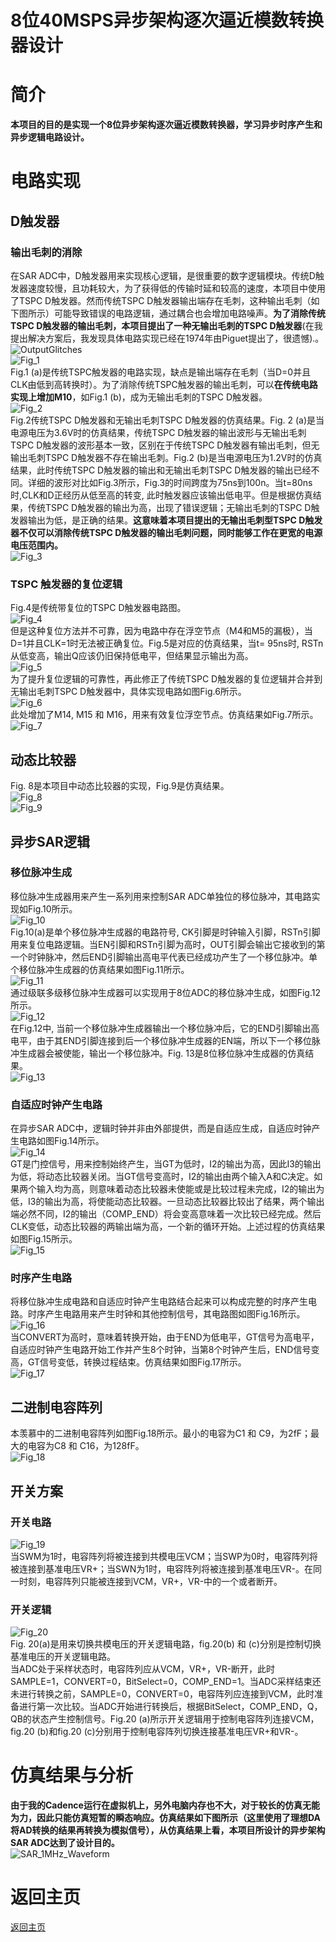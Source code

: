 # 8位40MSPS异步架构逐次逼近模数转换器设计

# 简介
**本项目的目的是实现一个8位异步架构逐次逼近模数转换器，学习异步时序产生和异步逻辑电路设计。**   

# 电路实现
## D触发器
### 输出毛刺的消除
在SAR ADC中，D触发器用来实现核心逻辑，是很重要的数字逻辑模块。传统D触发器速度较慢，且功耗较大，为了获得低的传输时延和较高的速度，本项目中使用了TSPC D触发器。然而传统TSPC D触发器输出端存在毛刺，这种输出毛刺（如下图所示）可能导致错误的电路逻辑，通过耦合也会增加电路噪声。**为了消除传统TSPC D触发器的输出毛刺，本项目提出了一种无输出毛刺的TSPC D触发器**(在我提出解决方案后，我发现具体电路实现已经在1974年由Piguet提出了，很遗憾).。   
![OutputGlitches](img/OutputGlitches.png)  
![Fig_1](img/SARFig_1.jpg)  
Fig.1 (a)是传统TSPC触发器的电路实现，缺点是输出端存在毛刺（当D=0并且CLK由低到高转换时）。为了消除传统TSPC触发器的输出毛刺，可以**在传统电路实现上增加M10**，如Fig.1 (b)，成为无输出毛刺的TSPC D触发器。   
![Fig_2](img/SARFig_2.jpg)  
Fig.2传统TSPC D触发器和无输出毛刺TSPC D触发器的仿真结果。Fig. 2 (a)是当电源电压为3.6V时的仿真结果，传统TSPC D触发器的输出波形与无输出毛刺TSPC D触发器的波形基本一致，区别在于传统TSPC D触发器有输出毛刺，但无输出毛刺TSPC D触发器不存在输出毛刺。Fig.2 (b)是当电源电压为1.2V时的仿真结果，此时传统TSPC D触发器的输出和无输出毛刺TSPC D触发器的输出已经不同。详细的波形对比如Fig.3所示，Fig.3的时间跨度为75ns到100n。当t=80ns时,CLK和D正经历从低至高的转变, 此时触发器应该输出低电平。但是根据仿真结果，传统TSPC D触发器的输出为高，出现了错误逻辑；无输出毛刺的TSPC D触发器输出为低，是正确的结果。**这意味着本项目提出的无输出毛刺型TSPC D触发器不仅可以消除传统TSPC D触发器的输出毛刺问题，同时能够工作在更宽的电源电压范围内。**   
![Fig_3](img/SARFig_3.jpg)  
### TSPC 触发器的复位逻辑
Fig.4是传统带复位的TSPC D触发器电路图。   
![Fig_4](img/SARFig_4.jpg)  
但是这种复位方法并不可靠，因为电路中存在浮空节点（M4和M5的漏极），当D=1并且CLK=1时无法被正确复位。Fig.5是对应的仿真结果，当t= 95ns时, RSTn从低变高，输出Q应该仍旧保持低电平，但结果显示输出为高。   
![Fig_5](img/SARFig_5.jpg)  
为了提升复位逻辑的可靠性，再此修正了传统TSPC D触发器的复位逻辑并合并到无输出毛刺TSPC D触发器中，具体实现电路如图Fig.6所示。   
![Fig_6](img/SARFig_6.jpg)  
此处增加了M14, M15 和 M16，用来有效复位浮空节点。仿真结果如Fig.7所示。   
![Fig_7](img/SARFig_7.jpg)  

## 动态比较器
Fig. 8是本项目中动态比较器的实现，Fig.9是仿真结果。   
![Fig_8](img/SARFig_8.jpg)    
![Fig_9](img/SARFig_9.jpg)    

## 异步SAR逻辑
### 移位脉冲生成
移位脉冲生成器用来产生一系列用来控制SAR ADC单独位的移位脉冲，其电路实现如Fig.10所示。   
![Fig_10](img/SARFig_10.jpg)    
Fig.10(a)是单个移位脉冲生成器的电路符号, CK引脚是时钟输入引脚，RSTn引脚用来复位电路逻辑。当EN引脚和RSTn引脚为高时，OUT引脚会输出它接收到的第一个时钟脉冲，然后END引脚输出高电平代表已经成功产生了一个移位脉冲。单个移位脉冲生成器的仿真结果如图Fig.11所示。   
![Fig_11](img/SARFig_11.jpg)    
通过级联多级移位脉冲生成器可以实现用于8位ADC的移位脉冲生成，如图Fig.12所示。   
![Fig_12](img/SARFig_12.jpg)    
在Fig.12中, 当前一个移位脉冲生成器输出一个移位脉冲后，它的END引脚输出高电平，由于其END引脚连接到后一个移位脉冲生成器的EN端，所以下一个移位脉冲生成器会被使能，输出一个移位脉冲。Fig. 13是8位移位脉冲生成器的仿真结果。   
![Fig_13](img/SARFig_13.jpg)    
### 自适应时钟产生电路
在异步SAR ADC中，逻辑时钟并非由外部提供，而是自适应生成，自适应时钟产生电路如图Fig.14所示。   
![Fig_14](img/SARFig_14.jpg)    
GT是门控信号，用来控制始终产生，当GT为低时，I2的输出为高，因此I3的输出为低，将动态比较器关闭。当GT信号变高时，I2的输出由两个输入A和C决定。如果两个输入均为高，则意味着动态比较器未使能或是比较过程未完成，I2的输出为低，I3的输出为高，将使能动态比较器。一旦动态比较器比较出了结果，两个输出端必然不同，I2的输出（COMP_END）将会变高意味着一次比较已经完成。然后CLK变低，动态比较器的两输出端为高，一个新的循环开始。上述过程的仿真结果如图Fig.15所示。   
![Fig_15](img/SARFig_15.jpg)    
### 时序产生电路
将移位脉冲生成电路和自适应时钟产生电路结合起来可以构成完整的时序产生电路。时序产生电路用来产生时钟和其他控制信号，其电路图如图Fig.16所示。   
![Fig_16](img/SARFig_16.jpg)    
当CONVERT为高时，意味着转换开始，由于END为低电平，GT信号为高电平，自适应时钟产生电路开始工作并产生8个时钟，当第8个时钟产生后，END信号变高，GT信号变低，转换过程结束。仿真结果如图Fig.17所示。   
![Fig_17](img/SARFig_17.jpg)    
## 二进制电容阵列
本羡慕中的二进制电容阵列如图Fig.18所示。最小的电容为C1 和 C9，为2fF；最大的电容为C8 和 C16，为128fF。   
![Fig_18](img/SARFig_18.jpg)    
## 开关方案
### 开关电路
![Fig_19](img/SARFig_19.jpg)    
当SWM为1时，电容阵列将被连接到共模电压VCM；当SWP为0时，电容阵列将被连接到基准电压VR+；当SWN为1时，电容阵列将被连接到基准电压VR-。在同一时刻，电容阵列只能被连接到VCM，VR+，VR-中的一个或者断开。   
### 开关逻辑
![Fig_20](img/SARFig_20.jpg)    
Fig. 20(a)是用来切换共模电压的开关逻辑电路，fig.20(b) 和 (c)分别是控制切换基准电压的开关逻辑电路。   
当ADC处于采样状态时，电容阵列应从VCM，VR+，VR-断开，此时SAMPLE=1，CONVERT=0，BitSelect=0，COMP_END=1。当ADC采样结束还未进行转换之前，SAMPLE=0，CONVERT=0，电容阵列应连接到VCM，此时准备进行第一次比较。当ADC开始进行转换后，根据BitSelect，COMP_END，Q，QB的状态产生控制信号。Fig.20 (a)所示开关逻辑用于控制电容阵列连接VCM，fig.20 (b)和fig.20 (c)分别用于控制电容阵列切换连接基准电压VR+和VR-。
# 仿真结果与分析
**由于我的Cadence运行在虚拟机上，另外电脑内存也不大，对于较长的仿真无能为力，因此只能仿真短暂的瞬态响应。仿真结果如下图所示（这里使用了理想DA将AD转换的结果再转换为模拟信号），从仿真结果上看，本项目所设计的异步架构SAR ADC达到了设计目的。**   
![SAR_1MHz_Waveform](img/SAR_1MHz_Waveform.png)   
# 返回主页
[返回主页](https://yannanzhang512.github.io/YannanZhang/pages/index_cn.html)

